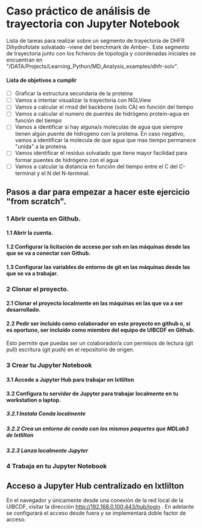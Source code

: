 # Caso práctico de análisis de trayectoria con Jupyter Notebook

Lista de tareas para realizar sobre un segmento de trayectoria de DHFR
Dihydrofolate solvatado -viene del benchmark de Amber-. Este segmento de
trayectoria junto con los ficheros de topología y coordenadas iniciales se
encuentran en "/DATA/Projects/Learning_Python/MD_Analysis_examples/dhfr-solv".

#### Lista de objetivos a cumplir

- [ ] Graficar la estructura secundaria de la proteina
- [ ] Vamos a intentar visualizar la trayectoria con NGLView
- [ ] Vamos a calcular el rmsd del backbone (solo CA) en función del tiempo
- [ ] Vamos a calcular el numero de puentes de hidrógeno protein-agua en función del tiempo
- [ ] Vamos a identificar si hay alguna/s moleculas de agua que siempre tienen algún puente de hidrogeno con la proteina. En caso negativo, vamos a identificar la molecula de que agua que mas tiempo permanece "unida" a la proteina.
- [ ] Vamos identificar el residuo solvatado que tiene mayor facilidad para formar puentes de hidrógeno con el agua
- [ ] Vamos a calcular la distancia en función del tiempo entre el C del C-terminal y el N del N-terminal.

## Pasos a dar para empezar a hacer este ejercicio "from scratch".

### 1 Abrir cuenta en Github.

#### 1.1 Abrir la cuenta.

#### 1.2 Configurar la licitación de acceso por ssh en las máquinas desde las que se va a conectar con Github.

#### 1.3 Configurar las variables de entorno de git en las máquinas desde las que se va a trabajar.

### 2 Clonar el proyecto.

#### 2.1 Clonar el proyecto localmente en las máquinas en las que va a ser desarrollado.

#### 2.2 Pedir ser incluido como colaborador en este proyecto en github o, si es oportuno, ser incluido como miembro del equipo de UIBCDF en Github.
Esto permite que puedas ser un colaborador/a con permisos de lectura (git pull) escritura (git push) en el repositorio de origen.

### 3 Crear tu Jupyter Notebook

#### 3.1 Accede a Jupyter Hub para trabajar en Ixtlilton

#### 3.2 Configura tu servidor de Jupyter para trabajar localmente en tu workstation o laptop.

##### 3.2.1 Instala Conda localmente

##### 3.2.2 Crea un entorno de conda con los mismos paquetes que MDLab3 de Ixtlilton

##### 3.2.3 Lanza localmente Jupyter

### 4 Trabaja en tu Jupyter Notebook

## Acceso a Jupyter Hub centralizado en Ixtlilton

En el navegador y únicamente desde una conexión de la red local de la UIBCDF, visitar la dirección http://192.168.0.100:443/hub/login .
En adelante se configurará el acceso desde fuera y se implementará doble factor de acceso.



